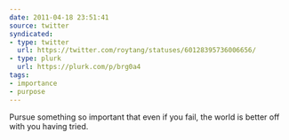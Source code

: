 ```yaml
---
date: 2011-04-18 23:51:41
source: twitter
syndicated:
- type: twitter
  url: https://twitter.com/roytang/statuses/60128395736006656/
- type: plurk
  url: https://plurk.com/p/brg0a4
tags:
- importance
- purpose
---
```


Pursue something so important that even if you fail, the world is better off with you having tried.